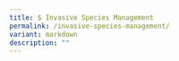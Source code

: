 ```yaml
---
title: $ Invasive Species Management
permalink: /invasive-species-management/
variant: markdown
description: ""
---
```

